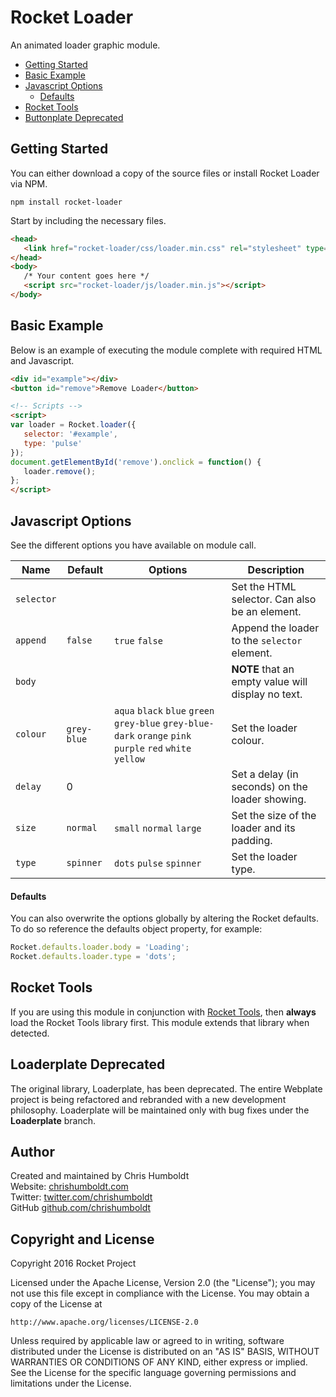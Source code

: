 # Rocket Loader
An animated loader graphic module.

* [Getting Started](#getting-started)
* [Basic Example](#basic-example)
* [Javascript Options](#javascript-options)
	* [Defaults](#defaults)
* [Rocket Tools](#rocket-tools)
* [Buttonplate Deprecated](#buttonplate-deprecated)

## Getting Started
You can either download a copy of the source files or install Rocket Loader via NPM.
```
npm install rocket-loader
```

Start by including the necessary files.
```html
<head>
   <link href="rocket-loader/css/loader.min.css" rel="stylesheet" type="text/css">
</head>
<body>
   /* Your content goes here */
   <script src="rocket-loader/js/loader.min.js"></script>
</body>
```

## Basic Example
Below is an example of executing the module complete with required HTML and Javascript.
```html
<div id="example"></div>
<button id="remove">Remove Loader</button>

<!-- Scripts -->
<script>
var loader = Rocket.loader({
   selector: '#example',
   type: 'pulse'
});
document.getElementById('remove').onclick = function() {
   loader.remove();
};
</script>
```

## Javascript Options
See the different options you have available on module call.

Name | Default | Options | Description
---- | ---- | ---- | ----
`selector` | | | Set the HTML selector. Can also be an element.
`append` | `false` | `true` `false` | Append the loader to the `selector` element.
`body` | | | **NOTE** that an empty value will display no text.
`colour` | `grey-blue` | `aqua` `black` `blue` `green` `grey-blue` `grey-blue-dark` `orange` `pink` `purple` `red` `white` `yellow` | Set the loader colour.
`delay` | 0 | | Set a delay (in seconds) on the loader showing.
`size` | `normal` | `small` `normal` `large` | Set the size of the loader and its padding.
`type` | `spinner` | `dots` `pulse` `spinner` | Set the loader type.

#### Defaults
You can also overwrite the options globally by altering the Rocket defaults. To do so reference the defaults object property, for example:

```javascript
Rocket.defaults.loader.body = 'Loading';
Rocket.defaults.loader.type = 'dots';
```

## Rocket Tools
If you are using this module in conjunction with [Rocket Tools](https://github.com/chrishumboldt/Rocket-Tools), then **always** load the Rocket Tools library first. This module extends that library when detected.

## Loaderplate Deprecated
The original library, Loaderplate, has been deprecated. The entire Webplate project is being refactored and rebranded with a new development philosophy. Loaderplate will be maintained only with bug fixes under the **Loaderplate** branch.

## Author
Created and maintained by Chris Humboldt<br>
Website: <a href="http://chrishumboldt.com/">chrishumboldt.com</a><br>
Twitter: <a href="https://twitter.com/chrishumboldt">twitter.com/chrishumboldt</a><br>
GitHub <a href="https://github.com/chrishumboldt">github.com/chrishumboldt</a><br>

## Copyright and License
Copyright 2016 Rocket Project

Licensed under the Apache License, Version 2.0 (the "License");
you may not use this file except in compliance with the License.
You may obtain a copy of the License at

    http://www.apache.org/licenses/LICENSE-2.0

Unless required by applicable law or agreed to in writing, software
distributed under the License is distributed on an "AS IS" BASIS,
WITHOUT WARRANTIES OR CONDITIONS OF ANY KIND, either express or implied.
See the License for the specific language governing permissions and
limitations under the License.
